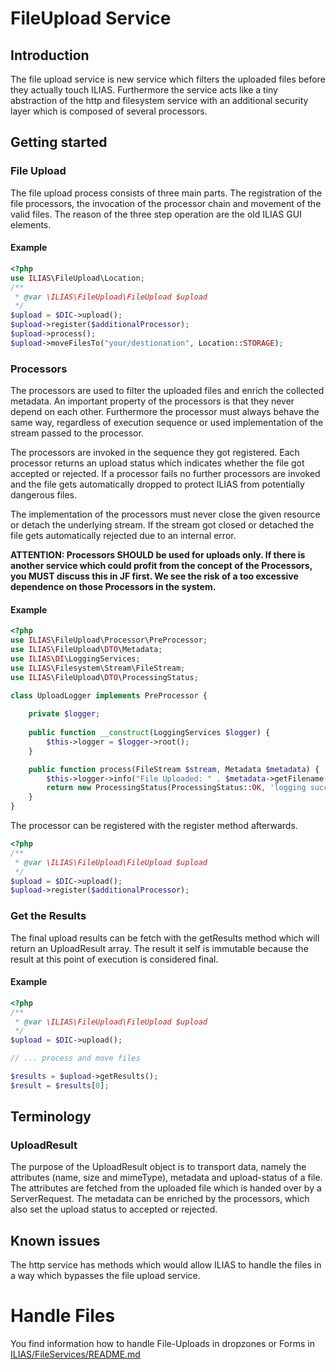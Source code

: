 # FileUpload Service

## Introduction
The file upload service is new service which filters the uploaded files before
they actually touch ILIAS. Furthermore the service acts like a tiny abstraction of the http and
filesystem service with an additional security layer which is composed of several
processors.

## Getting started
### File Upload
The file upload process consists of three main parts. The registration of the
file processors, the invocation of the processor chain and movement of the valid files.
The reason of the three step operation are the old ILIAS GUI elements.

#### Example
```php
<?php
use ILIAS\FileUpload\Location;
/**
 * @var \ILIAS\FileUpload\FileUpload $upload 
 */
$upload = $DIC->upload();
$upload->register($additionalProcessor);
$upload->process();
$upload->moveFilesTo("your/destionation", Location::STORAGE);
```
### Processors

The processors are used to filter the uploaded files and enrich the collected metadata.
An important property of the processors is that they never depend on each other. Furthermore
the processor must always behave the same way, regardless of execution sequence or used implementation
of the stream passed to the processor.

The processors are invoked in the sequence they got registered. Each processor returns an
upload status which indicates whether the file got accepted or rejected. If a processor fails
no further processors are invoked and the file gets automatically dropped to protect ILIAS
from potentially dangerous files.

The implementation of the processors must never close the given resource or detach the
underlying stream. If the stream got closed or detached the file gets automatically rejected
due to an internal error.

**ATTENTION: Processors SHOULD be used for uploads only. If there is another service which could profit 
from the concept of the Processors, you MUST discuss this in JF first. We see the risk of a too excessive 
dependence on those Processors in the system.**

#### Example
```php
<?php
use ILIAS\FileUpload\Processor\PreProcessor;
use ILIAS\FileUpload\DTO\Metadata;
use ILIAS\DI\LoggingServices;
use ILIAS\Filesystem\Stream\FileStream;
use ILIAS\FileUpload\DTO\ProcessingStatus;

class UploadLogger implements PreProcessor {
	
	private $logger;
	
	public function __construct(LoggingServices $logger) {
		$this->logger = $logger->root();
	}

	public function process(FileStream $stream, Metadata $metadata) {
		$this->logger->info("File Uploaded: " . $metadata->getFilename());
		return new ProcessingStatus(ProcessingStatus::OK, 'logging successful');
	}
}
```

The processor can be registered with the register method afterwards.
```php
<?php
/**
 * @var \ILIAS\FileUpload\FileUpload $upload 
 */
$upload = $DIC->upload();
$upload->register($additionalProcessor);
```
### Get the Results
The final upload results can be fetch with the getResults method which will return an
UploadResult array. The result it self is immutable because the result at this point of
execution is considered final.

#### Example
```php
<?php
/**
 * @var \ILIAS\FileUpload\FileUpload $upload 
 */
$upload = $DIC->upload();

// ... process and move files

$results = $upload->getResults();
$result = $results[0];
```

## Terminology

### UploadResult
The purpose of the UploadResult object is to transport data, namely the attributes
(name, size and mimeType), metadata and upload-status of a file. The attributes are
fetched from the uploaded file which is handed over by a ServerRequest. The metadata
can be enriched by the processors, which also set the upload status to accepted or
rejected.


## Known issues
The http service has methods which would allow ILIAS to handle the files in a way which bypasses
the file upload service.

# Handle Files
You find information how to handle File-Uploads in dropzones or Forms in [ILIAS/FileServices/README.md](../../components/ILIAS/FileServices/README.md) 

